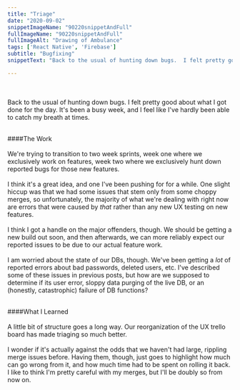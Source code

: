 ```yaml
---
title: "Triage"
date: "2020-09-02"
snippetImageName: "90220snippetAndFull"
fullImageName: "90220snippetAndFull"
fullImageAlt: "Drawing of Ambulance"
tags: ['React Native', 'Firebase']
subtitle: "Bugfixing"
snippetText: "Back to the usual of hunting down bugs.  I felt pretty good about what I got done for the day.  It's been a busy week, and I feel like I've hardly been able to catch my breath at times."

---
```

<br>
<br>
Back to the usual of hunting down bugs.  I felt pretty good about what I got done for the day.  It's been a busy week, and I feel like I've hardly been able to catch my breath at times.
<br>
<br>

####The Work
<br>
<br>
We're trying to transition to two week sprints, week one where we exclusively work on features, week two where we exclusively hunt down reported bugs for those new features.
<br>
<br>
I think it's a great idea, and one I've been pushing for for a while.  One slight hiccup was that we had some issues that stem only from some choppy merges, so unfortunately, the majority of what we're dealing with right now are errors that were caused by <em>that</em> rather than any new UX testing on new features.
<br>
<br>
I think I got a handle on the major offenders, though.  We should be getting a new build out soon, and then afterwards, we can more reliably expect our reported issues to be due to our actual feature work.
<br>
<br>
I am worried about the state of our DBs, though.  We've been getting a <em>lot</em> of reported errors about bad passwords, deleted users, etc.  I've described some of these issues in previous posts, but how are we supposed to determine if its user error, sloppy data purging of the live DB, or an (honestly, catastrophic) failure of DB functions?
<br>
<br>

####What I Learned
<br>
<br>
A little bit of structure goes a long way.  Our reorganization of the UX trello board has made triaging so much better.
<br>
<br>
I wonder if it's actually against the odds that we haven't had large, rippling merge issues before.  Having them, though, just goes to highlight how much can go wrong from it, and how much time had to be spent on rolling it back.  I like to think I'm pretty careful with my merges, but I'll be doubly so from now on.
<br>
<br>
